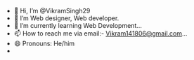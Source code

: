 - 👋 Hi, I’m @VikramSingh29
- 👀 I’m Web designer, Web developer.
- 🌱 I’m currently learning Web Development...
- 📫 How to reach me via email:- Vikram141806@gmail.com...
- 😄 Pronouns: He/him
- 


